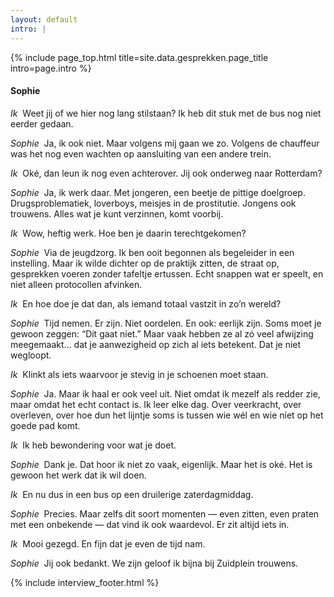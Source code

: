 ```yaml
---
layout: default
intro: |
---
```


{% include page_top.html 
   title=site.data.gesprekken.page_title 
   intro=page.intro 
%}

<div class="custom-section">

<h4>Sophie</h4>

<p><em>Ik</em>&nbsp; Weet jij of we hier nog lang stilstaan? Ik heb dit stuk met de bus nog niet eerder gedaan.</p>

<p><em>Sophie</em>&nbsp; Ja, ik ook niet. Maar volgens mij gaan we zo. Volgens de chauffeur was het nog even wachten op aansluiting van een andere trein.</p>

<p><em>Ik</em>&nbsp; Oké, dan leun ik nog even achterover. Jij ook onderweg naar Rotterdam?</p>

<p><em>Sophie</em>&nbsp; Ja, ik werk daar. Met jongeren, een beetje de pittige doelgroep. Drugsproblematiek, loverboys, meisjes in de prostitutie. Jongens ook trouwens. Alles wat je kunt verzinnen, komt voorbij.</p>

<p><em>Ik</em>&nbsp; Wow, heftig werk. Hoe ben je daarin terechtgekomen?</p>

<p><em>Sophie</em>&nbsp; Via de jeugdzorg. Ik ben ooit begonnen als begeleider in een instelling. Maar ik wilde dichter op de praktijk zitten, de straat op, gesprekken voeren zonder tafeltje ertussen. Echt snappen wat er speelt, en niet alleen protocollen afvinken.</p>

<p><em>Ik</em>&nbsp; En hoe doe je dat dan, als iemand totaal vastzit in zo’n wereld?</p>

<p><em>Sophie</em>&nbsp; Tijd nemen. Er zijn. Niet oordelen. En ook: eerlijk zijn. Soms moet je gewoon zeggen: “Dit gaat niet.” Maar vaak hebben ze al zó veel afwijzing meegemaakt… dat je aanwezigheid op zich al iets betekent. Dat je niet wegloopt.</p>

<p><em>Ik</em>&nbsp; Klinkt als iets waarvoor je stevig in je schoenen moet staan.</p>

<p><em>Sophie</em>&nbsp; Ja. Maar ik haal er ook veel uit. Niet omdat ik mezelf als redder zie, maar omdat het echt contact is. Ik leer elke dag. Over veerkracht, over overleven, over hoe dun het lijntje soms is tussen wie wél en wie níet op het goede pad komt.</p>

<p><em>Ik</em>&nbsp; Ik heb bewondering voor wat je doet.</p>

<p><em>Sophie</em>&nbsp; Dank je. Dat hoor ik niet zo vaak, eigenlijk. Maar het is oké. Het is gewoon het werk dat ik wil doen.</p>

<p><em>Ik</em>&nbsp; En nu dus in een bus op een druilerige zaterdagmiddag.</p>

<p><em>Sophie</em>&nbsp; Precies. Maar zelfs dit soort momenten — even zitten, even praten met een onbekende — dat vind ik ook waardevol. Er zit altijd iets in.</p>

<p><em>Ik</em>&nbsp; Mooi gezegd. En fijn dat je even de tijd nam.</p>

<p><em>Sophie</em>&nbsp; Jij ook bedankt. We zijn geloof ik bijna bij Zuidplein trouwens.</p>

{% include interview_footer.html %}
  
</div>

